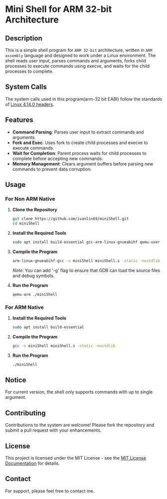 # Mini Shell for ARM 32-bit Architecture

## Description
This is a simple shell program for `ARM 32-bit` architecture, written in `ARM assembly` language and designed to work under a Linux environment. The shell reads user input, parses commands and arguments, forks child processes to execute commands using execve, and waits for the child processes to complete.

## System Calls
The system calls used in this program(arm-32 bit EABI) follow the standards of [Linux 4.14.0 headers](https://chromium.googlesource.com/chromiumos/docs/+/master/constants/syscalls.md#arm-32_bit_EABI). 


## Features

- **Command Parsing**: Parses user input to extract commands and arguments.
- **Fork and Exec**: Uses fork to create child processes and execve to execute commands.
- **Wait for Completion**: Parent process waits for child processes to complete before accepting new commands.
- **Memory Management**: Clears argument buffers before parsing new commands to prevent data corruption.

  
## Usage

### For Non ARM Native

1. **Clone the Repository**
   ```bash
   git clone https://github.com/ivanlin69/miniShell.git
   cd miniShell
   ```
2. **Install the Required Tools**
   ```bash
   sudo apt install build-essential gcc-arm-linux-gnueabihf qemu-user
   ```
3. **Compile the Program**
   ```bash
   arm-linux-gnueabihf-gcc -o miniShell miniShell.s -static -nostdlib
   ```
   *Note*: You can add '-g' flag to ensure that GDB can load the source files and debug symbols.
   
5. **Run the Program**
   ```bash
   qemu-arm ./miniShell
   ```

   
### For ARM Native

1. **Install the Required Tools**
   ```bash
   sudo apt install build-essential
   ```
2. **Compile the Program**
   ```bash
   gcc -o miniShell miniShell.s -static -nostdlib
   ```
3. **Run the Program**
   ```bash
   ./miniShell
   ```

## Notice
For current version, the shell only supports commands with up to single argument.

## Contributing
Contributions to the system are welcome! Please fork the repository and submit a pull request with your enhancements.

## License
This project is licensed under the MIT License - see the [MIT License Documentation](https://opensource.org/licenses/MIT) for details.

## Contact
For support, please feel free to contact me.
